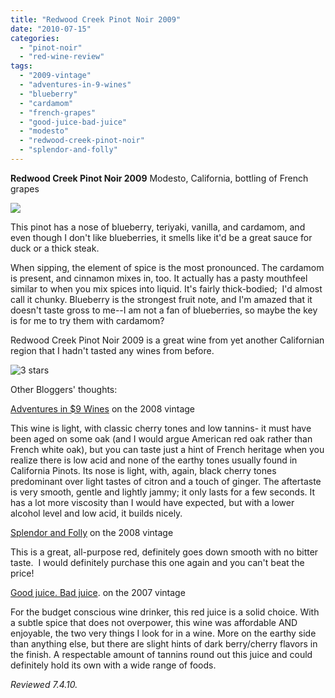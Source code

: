 ```yaml
---
title: "Redwood Creek Pinot Noir 2009"
date: "2010-07-15"
categories:
  - "pinot-noir"
  - "red-wine-review"
tags:
  - "2009-vintage"
  - "adventures-in-9-wines"
  - "blueberry"
  - "cardamom"
  - "french-grapes"
  - "good-juice-bad-juice"
  - "modesto"
  - "redwood-creek-pinot-noir"
  - "splendor-and-folly"
---
```


**Redwood Creek Pinot Noir 2009** Modesto, California, bottling of French grapes

![](http://www.rebeccagomezfarrell.com/gourmez/photos/redwoodcreekpinot.jpg)

This pinot has a nose of blueberry, teriyaki, vanilla, and cardamom, and even though I don't like blueberries, it smells like it'd be a great sauce for duck or a thick steak.

When sipping, the element of spice is the most pronounced. The cardamom is present, and cinnamon mixes in, too. It actually has a pasty mouthfeel similar to when you mix spices into liquid. It's fairly thick-bodied;  I'd almost call it chunky. Blueberry is the strongest fruit note, and I'm amazed that it doesn't taste gross to me--I am not a fan of blueberries, so maybe the key is for me to try them with cardamom?

Redwood Creek Pinot Noir 2009 is a great wine from yet another Californian region that I hadn't tasted any wines from before.




<div class="caption">

![3 stars](http://s3.amazonaws.com/thegourmez-wpmedia/2009/02/rating_avocado1.gif "rating_avocado1")</div>
  Other Bloggers' thoughts:

[Adventures in $9 Wines](http://www.ninebuckwines.com/2009/12/2008-redwood-creek-pinot-noir.html) on the 2008 vintage

This wine is light, with classic cherry tones and low tannins- it must have been aged on some oak (and I would argue American red oak rather than French white oak), but you can taste just a hint of French heritage when you realize there is low acid and none of the earthy tones usually found in California Pinots. Its nose is light, with, again, black cherry tones predominant over light tastes of citron and a touch of ginger. The aftertaste is very smooth, gentle and lightly jammy; it only lasts for a few seconds. It has a lot more viscosity than I would have expected, but with a lower alcohol level and low acid, it builds nicely.

[Splendor and Folly](http://www.splendorandfolly.com/food/cheapskate-wine-review-redwood-creek-pinot-noir-2008) on the 2008 vintage

This is a great, all-purpose red, definitely goes down smooth with no bitter taste.  I would definitely purchase this one again and you can't beat the price!

[Good juice. Bad juice](http://goodjuicebadjuice.com/wordpress/?p=378). on the 2007 vintage

For the budget conscious wine drinker, this red juice is a solid choice. With a subtle spice that does not overpower, this wine was affordable AND enjoyable, the two very things I look for in a wine. More on the earthy side than anything else, but there are slight hints of dark berry/cherry flavors in the finish. A respectable amount of tannins round out this juice and could definitely hold its own with a wide range of foods.

_Reviewed 7.4.10._
